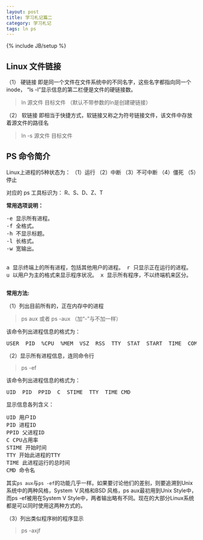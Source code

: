 ```yaml
---
layout: post
title: 学习札记篇二
category: 学习札记
tags: ln ps
---
```

{% include JB/setup %}

## Linux 文件链接
（1） 硬链接
即是同一个文件在文件系统中的不同名字，这些名字都指向同一个 inode， “ls -l”显示信息的第二栏便是文件的硬链接数。

> ln 源文件 目标文件 （默认不带参数的ln是创建硬链接）

（2） 软链接
即相当于快捷方式，软链接又称之为符号链接文件，该文件中存放着源文件的路径名

> ln -s 源文件 目标文件

## PS 命令简介
Linux上进程的5种状态为：
（1）运行
（2）中断
（3）不可中断
（4）僵死
（5）停止

对应的 ps 工具标识为： R、S、D、Z、T

**常用选项说明：**
<div class="hblock"><pre>
-e 显示所有进程。
-f 全格式。
-h 不显示标题。
-l 长格式。
-w 宽输出。

a 显示终端上的所有进程，包括其他用户的进程。
r 只显示正在运行的进程。
u 以用户为主的格式来显示程序状况。
x 显示所有程序，不以终端机来区分。
</pre></div>

**常用方法:**

（1）列出目前所有的，正在内存中的进程

> ps aux 或者 ps -aux （加“-”与不加一样）

该命令列出进程信息的格式为：
<div class="hblock"><pre>
USER  PID  %CPU  %MEM  VSZ  RSS  TTY  STAT  START  TIME  COMMAND
</pre></div>

（2）显示所有进程信息，连同命令行

> ps -ef

该命令列出进程信息的格式为：
<div class="hblock"><pre>
UID  PID  PPID  C  STIME  TTY  TIME CMD
</pre></div>

显示信息各列含义：
<div class="hblock"><pre>
UID 用户ID
PID 进程ID
PPID 父进程ID
C CPU占用率
STIME 开始时间
TTY 开始此进程的TTY
TIME 此进程运行的总时间
CMD 命令名
</pre></div>

其实`ps aux`与`ps -ef`的功能几乎一样。如果要讨论他们的差别，则要追溯到Unix系统中的两种风格，System Ｖ风格和BSD 风格，ps aux最初用到Unix Style中，而ps -ef被用在System V Style中，两者输出略有不同。现在的大部分Linux系统都是可以同时使用这两种方式的。

（3）列出类似程序树的程序显示

> ps -axjf


